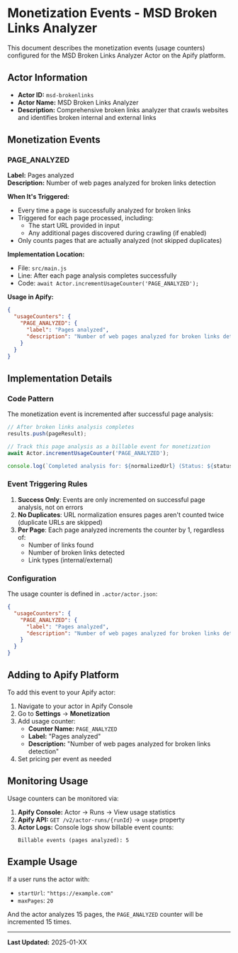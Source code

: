 # Monetization Events - MSD Broken Links Analyzer

This document describes the monetization events (usage counters) configured for the MSD Broken Links Analyzer Actor on the Apify platform.

## Actor Information

- **Actor ID:** `msd-brokenlinks`
- **Actor Name:** MSD Broken Links Analyzer
- **Description:** Comprehensive broken links analyzer that crawls websites and identifies broken internal and external links

## Monetization Events

### PAGE_ANALYZED

**Label:** Pages analyzed  
**Description:** Number of web pages analyzed for broken links detection

**When It's Triggered:**
- Every time a page is successfully analyzed for broken links
- Triggered for each page processed, including:
  - The start URL provided in input
  - Any additional pages discovered during crawling (if enabled)
- Only counts pages that are actually analyzed (not skipped duplicates)

**Implementation Location:**
- File: `src/main.js`
- Line: After each page analysis completes successfully
- Code: `await Actor.incrementUsageCounter('PAGE_ANALYZED');`

**Usage in Apify:**
```json
{
  "usageCounters": {
    "PAGE_ANALYZED": {
      "label": "Pages analyzed",
      "description": "Number of web pages analyzed for broken links detection"
    }
  }
}
```

## Implementation Details

### Code Pattern

The monetization event is incremented after successful page analysis:

```javascript
// After broken links analysis completes
results.push(pageResult);

// Track this page analysis as a billable event for monetization
await Actor.incrementUsageCounter('PAGE_ANALYZED');

console.log(`Completed analysis for: ${normalizedUrl} (Status: ${statusCode})`);
```

### Event Triggering Rules

1. **Success Only**: Events are only incremented on successful page analysis, not on errors
2. **No Duplicates**: URL normalization ensures pages aren't counted twice (duplicate URLs are skipped)
3. **Per Page**: Each page analyzed increments the counter by 1, regardless of:
   - Number of links found
   - Number of broken links detected
   - Link types (internal/external)

### Configuration

The usage counter is defined in `.actor/actor.json`:

```json
{
  "usageCounters": {
    "PAGE_ANALYZED": {
      "label": "Pages analyzed",
      "description": "Number of web pages analyzed for broken links detection"
    }
  }
}
```

## Adding to Apify Platform

To add this event to your Apify actor:

1. Navigate to your actor in Apify Console
2. Go to **Settings** → **Monetization**
3. Add usage counter:
   - **Counter Name:** `PAGE_ANALYZED`
   - **Label:** "Pages analyzed"
   - **Description:** "Number of web pages analyzed for broken links detection"
4. Set pricing per event as needed

## Monitoring Usage

Usage counters can be monitored via:

1. **Apify Console:** Actor → Runs → View usage statistics
2. **Apify API:** `GET /v2/actor-runs/{runId}` → `usage` property
3. **Actor Logs:** Console logs show billable event counts:
   ```
   Billable events (pages analyzed): 5
   ```

## Example Usage

If a user runs the actor with:
- `startUrl`: `"https://example.com"`
- `maxPages`: `20`

And the actor analyzes 15 pages, the `PAGE_ANALYZED` counter will be incremented 15 times.

---

**Last Updated:** 2025-01-XX

